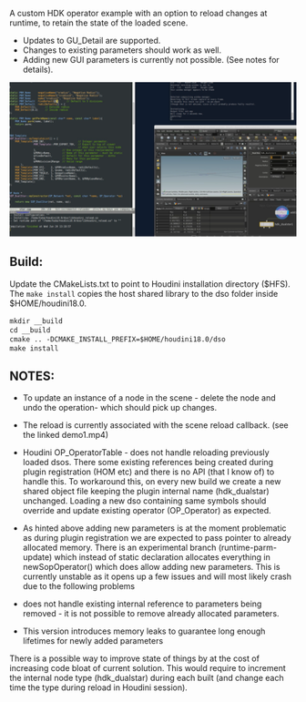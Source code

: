 A custom HDK operator example with an option to reload changes at runtime, to retain the state of the loaded scene.
- Updates to GU_Detail are supported.
- Changes to existing parameters should work as well.
- Adding new GUI parameters is currently not possible. (See notes for details).

[![demo1 - workflow](./images/demo1.png)](./images/demo1.mp4)

## Build:
Update the CMakeLists.txt to point to Houdini installation directory ($HFS).
The `make install` copies the host shared library to the dso folder inside $HOME/houdini18.0.
```
mkdir __build
cd __build
cmake .. -DCMAKE_INSTALL_PREFIX=$HOME/houdini18.0/dso
make install
```

## NOTES:
- To update an instance of a node in the scene - delete the node and undo the operation- which should pick up changes. 
- The reload is currently associated with the scene reload callback. (see the linked demo1.mp4)

- Houdini OP_OperatorTable - does not handle reloading previously loaded dsos. 
  There some existing references being created during plugin registration (HOM etc) and there is no API (that I know of) to handle this. To workaround this, on every new build we create a new shared object file keeping the plugin internal name (hdk_dualstar) unchanged. Loading a new dso containing same symbols should override and update existing operator (OP_Operator) as expected. 

- As hinted above adding new parameters is at the moment problematic as during plugin registration we are expected to pass pointer to already allocated memory. There is an experimental branch (runtime-parm-update) which instead of static declaration allocates everything in newSopOperator() which does allow adding new parameters. This is currently unstable as it opens up a few issues and will most likely crash due to the following problems
 - does not handle existing internal reference to parameters being removed - it is not possible to remove already allocated parameters. 
 - This version introduces memory leaks to guarantee long enough lifetimes for newly added parameters
 
There is a possible way to improve state of things by at the cost of increasing code bloat of current solution. This would require to increment the internal node type (hdk_dualstar) during each built (and change each time the type  during reload in Houdini session). 
